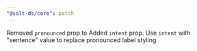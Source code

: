 ```yaml
---
"@salt-ds/core": patch
---
```


Removed `pronounced` prop to
Added `intent` prop. Use `intent` with "sentence" value to replace pronounced label styling

